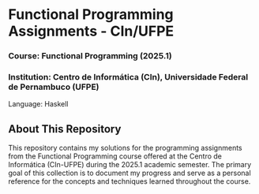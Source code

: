 # Functional Programming Assignments - CIn/UFPE
### Course: Functional Programming (2025.1)
### Institution: Centro de Informática (CIn), Universidade Federal de Pernambuco (UFPE)

Language: Haskell

## About This Repository
This repository contains my solutions for the programming assignments from the Functional Programming course offered at the Centro de Informática (CIn-UFPE) during the 2025.1 academic semester. The primary goal of this collection is to document my progress and serve as a personal reference for the concepts and techniques learned throughout the course.